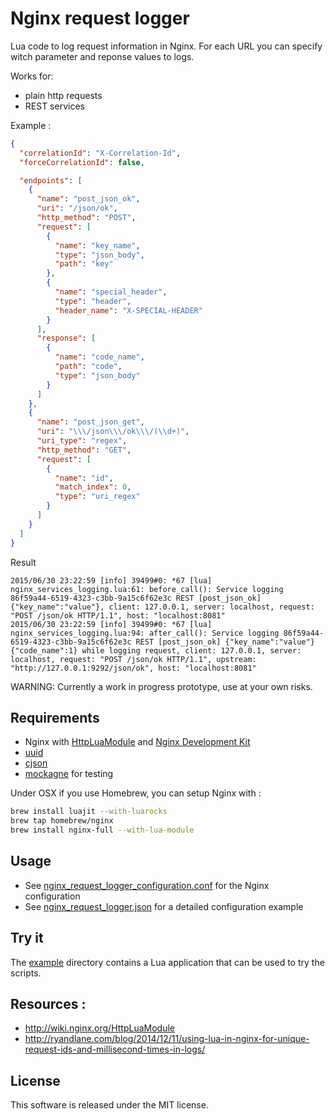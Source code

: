 # Nginx request logger

Lua code to log request information in Nginx. For each URL you can specify witch parameter and reponse values to logs.

Works for:
- plain http requests
- REST services


Example :

```json
{
  "correlationId": "X-Correlation-Id",
  "forceCorrelationId": false,

  "endpoints": [
    {
      "name": "post_json_ok",
      "uri": "/json/ok",
      "http_method": "POST",
      "request": [
        {
          "name": "key_name",
          "type": "json_body",
          "path": "key"
        },
        {
          "name": "special_header",
          "type": "header",
          "header_name": "X-SPECIAL-HEADER"
        }
      ],
      "response": [
        {
          "name": "code_name",
          "path": "code",
          "type": "json_body"
        }
      ]
    },
    {
      "name": "post_json_get",
      "uri": "\\\/json\\\/ok\\\/(\\d+)",
      "uri_type": "regex",
      "http_method": "GET",
      "request": [
        {
          "name": "id",
          "match_index": 0,
          "type": "uri_regex"
        }
      ]
    }
  ]
}
```

Result
```
2015/06/30 23:22:59 [info] 39499#0: *67 [lua] nginx_services_logging.lua:61: before_call(): Service logging 86f59a44-6519-4323-c3bb-9a15c6f62e3c REST [post_json_ok] {"key_name":"value"}, client: 127.0.0.1, server: localhost, request: "POST /json/ok HTTP/1.1", host: "localhost:8081"
2015/06/30 23:22:59 [info] 39499#0: *67 [lua] nginx_services_logging.lua:94: after_call(): Service logging 86f59a44-6519-4323-c3bb-9a15c6f62e3c REST [post_json_ok] {"key_name":"value"} {"code_name":1} while logging request, client: 127.0.0.1, server: localhost, request: "POST /json/ok HTTP/1.1", upstream: "http://127.0.0.1:9292/json/ok", host: "localhost:8081"
```


WARNING: Currently a work in progress prototype, use at your own risks.

## Requirements

- Nginx with [HttpLuaModule](http://wiki.nginx.org/HttpLuaModule) and [Nginx Development Kit](https://github.com/simpl/ngx_devel_kit)
- [uuid](https://github.com/Tieske/uuid)
- [cjson](http://www.kyne.com.au/~mark/software/lua-cjson.php)
- [mockagne](https://github.com/PunchWolf/mockagne) for testing

Under OSX if you use Homebrew, you can setup Nginx with :

```bash
brew install luajit --with-luarocks
brew tap homebrew/nginx
brew install nginx-full --with-lua-module
```

## Usage

- See [nginx_request_logger_configuration.conf](nginx_request_logger_configuration.conf) for the Nginx configuration
- See [nginx_request_logger.json](nginx_services_logging.json) for a detailed configuration example

## Try it

The [example](example) directory contains a Lua application that can be used to try the scripts.

## Resources :

- http://wiki.nginx.org/HttpLuaModule
- http://ryandlane.com/blog/2014/12/11/using-lua-in-nginx-for-unique-request-ids-and-millisecond-times-in-logs/

## License

This software is released under the MIT license.
